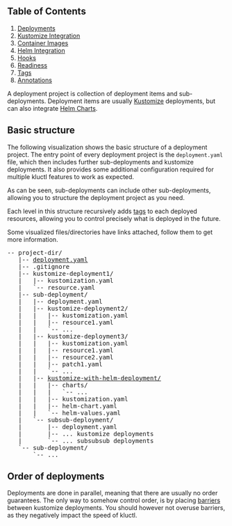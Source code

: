 <!-- This comment is uncommented when auto-synced to www-kluctl.io

---
title: "Deployments"
linkTitle: "Deployments"
weight: 2
description: >
    Deployments and sub-deployments.
---
-->

## Table of Contents

1. [Deployments](./deployment-yml.md)
2. [Kustomize Integration](./kustomize.md)
3. [Container Images](./images.md)
4. [Helm Integration](./helm.md)
5. [Hooks](./hooks.md)
6. [Readiness](./readiness.md)
7. [Tags](./tags.md)
8. [Annotations](./annotations)

A deployment project is collection of deployment items and sub-deployments. Deployment items are usually
[Kustomize](./kustomize.md) deployments, but can also integrate [Helm Charts](./helm.md).

## Basic structure

The following visualization shows the basic structure of a deployment project. The entry point of every deployment
project is the `deployment.yaml` file, which then includes further sub-deployments and kustomize deployments. It also
provides some additional configuration required for multiple kluctl features to work as expected.

As can be seen, sub-deployments can include other sub-deployments, allowing you to structure the deployment project
as you need.

Each level in this structure recursively adds [tags](./tags.md) to each deployed resources, allowing you to control
precisely what is deployed in the future.

Some visualized files/directories have links attached, follow them to get more information.

<!-- markdown-link-check-disable -->
<pre>
-- project-dir/
   |-- <a href="./deployment-yml">deployment.yaml</a>
   |-- .gitignore
   |-- kustomize-deployment1/
   |   |-- kustomization.yaml
   |   `-- resource.yaml
   |-- sub-deployment/
   |   |-- deployment.yaml
   |   |-- kustomize-deployment2/
   |   |   |-- kustomization.yaml
   |   |   |-- resource1.yaml
   |   |   `-- ...
   |   |-- kustomize-deployment3/
   |   |   |-- kustomization.yaml
   |   |   |-- resource1.yaml
   |   |   |-- resource2.yaml
   |   |   |-- patch1.yaml
   |   |   `-- ...
   |   |-- <a href="./helm">kustomize-with-helm-deployment/</a>
   |   |   |-- charts/
   |   |   |   `-- ...
   |   |   |-- kustomization.yaml
   |   |   |-- helm-chart.yaml
   |   |   `-- helm-values.yaml
   |   `-- subsub-deployment/
   |       |-- deployment.yaml
   |       |-- ... kustomize deployments
   |       `-- ... subsubsub deployments
   `-- sub-deployment/
       `-- ...
</pre>
<!-- markdown-link-check-enable -->

## Order of deployments
Deployments are done in parallel, meaning that there are usually no order guarantees. The only way to somehow control
order, is by placing [barriers](./deployment-yml.md#barriers) between kustomize deployments.
You should however not overuse barriers, as they negatively impact the speed of kluctl.
